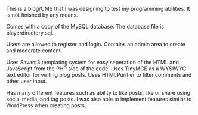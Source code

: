 This is a blog/CMS that I was designing to test my programming abilities. It is not finished by any means.

Comes with a copy of the MySQL database. The database file is playerdirectory.sql.

Users are allowed to register and login. Contains an admin area to create and moderate content.

Uses Savant3 templating system for easy seperation of the HTML and JavaScript from the PHP side of the code. Uses TinyMCE as a WYSIWYG text editor for writing blog posts. Uses HTMLPurifier to filter comments and other user input.

Has many different features such as ability to like posts, like or share using social media, and tag posts. I was also able to implement features similar to WordPress when creating posts.
